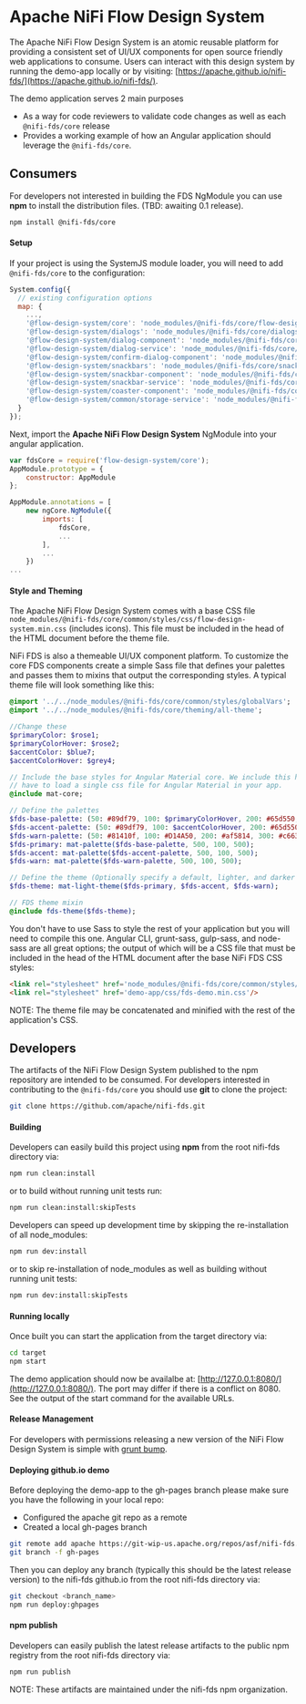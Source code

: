 # Apache NiFi Flow Design System

The Apache NiFi Flow Design System is an atomic reusable platform for providing a consistent set of UI/UX components for open source friendly web applications to consume. Users can interact with this design system by running the demo-app locally or by visiting: [https://apache.github.io/nifi-fds/](https://apache.github.io/nifi-fds/).

The demo application serves 2 main purposes
* As a way for code reviewers to validate code changes as well as each `@nifi-fds/core` release 
* Provides a working example of how an Angular application should leverage the `@nifi-fds/core`.

## Consumers

For developers not interested in building the FDS NgModule you can use **npm** to install the distribution files. (TBD: awaiting 0.1 release).

```bash
npm install @nifi-fds/core
```

#### Setup

If your project is using the SystemJS module loader, you will need to add `@nifi-fds/core` to the configuration:

```javascript
System.config({
  // existing configuration options
  map: {
    ...,
    '@flow-design-system/core': 'node_modules/@nifi-fds/core/flow-design-system.module.js',
    '@flow-design-system/dialogs': 'node_modules/@nifi-fds/core/dialogs/fds-dialogs.module.js',
    '@flow-design-system/dialog-component': 'node_modules/@nifi-fds/core/dialogs/fds-dialog.component.js',
    '@flow-design-system/dialog-service': 'node_modules/@nifi-fds/core/dialogs/services/dialog.service.js',
    '@flow-design-system/confirm-dialog-component': 'node_modules/@nifi-fds/core/dialogs/confirm-dialog/confirm-dialog.component.js',
    '@flow-design-system/snackbars': 'node_modules/@nifi-fds/core/snackbars/fds-snackbars.module.js',
    '@flow-design-system/snackbar-component': 'node_modules/@nifi-fds/core/snackbars/fds-snackbar.component.js',
    '@flow-design-system/snackbar-service': 'node_modules/@nifi-fds/core/snackbars/services/snackbar.service.js',
    '@flow-design-system/coaster-component': 'node_modules/@nifi-fds/core/snackbars/coaster/coaster.component.js',
    '@flow-design-system/common/storage-service': 'node_modules/@nifi-fds/core/common/services/fds-storage.service.js'
  }
});
```

Next, import the **Apache NiFi Flow Design System** NgModule into your angular application. 

```javascript
var fdsCore = require('flow-design-system/core');
AppModule.prototype = {
    constructor: AppModule
};

AppModule.annotations = [
    new ngCore.NgModule({
        imports: [
            fdsCore,
            ...
        ],
        ...
    })
...
```

#### Style and Theming
The Apache NiFi Flow Design System comes with a base CSS file `node_modules/@nifi-fds/core/common/styles/css/flow-design-system.min.css` (includes icons). This file must be included in the head of the HTML document before the theme file.


NiFi FDS is also a themeable UI/UX component platform. To customize the core FDS components create a simple Sass file that defines your palettes and passes them to mixins that output the corresponding styles. A typical theme file will look something like this:

```sass
@import '../../node_modules/@nifi-fds/core/common/styles/globalVars';
@import '../../node_modules/@nifi-fds/core/theming/all-theme';

//Change these
$primaryColor: $rose1;
$primaryColorHover: $rose2;
$accentColor: $blue7;
$accentColorHover: $grey4;

// Include the base styles for Angular Material core. We include this here so that you only
// have to load a single css file for Angular Material in your app.
@include mat-core;

// Define the palettes
$fds-base-palette: (50: #89df79, 100: $primaryColorHover, 200: #65d550, 300: #53d03b, 400: #46c32f, 500: $primaryColor, 600: $primaryColor, 700: #89df79, 800: #29701b, 900: #215c16, A100: #9be48d, A200: #ade9a2, A400: #bfedb6, A700: #1a4711, contrast: (50: $black-87-opacity, 100: $black-87-opacity, 200: $black-87-opacity, 300: white, 400: white, 500: $white-87-opacity, 600: $white-87-opacity, 700: $white-87-opacity, 800: $white-87-opacity, 900: $white-87-opacity, A100: $black-87-opacity, A200: white, A400: white, A700: $white-87-opacity));
$fds-accent-palette: (50: #89df79, 100: $accentColorHover, 200: #65d550, 300: #53d03b, 400: #46c32f, 500: $accentColor, 600: $accentColor, 700: #89df79, 800: #29701b, 900: #215c16, A100: #9be48d, A200: #ade9a2, A400: #bfedb6, A700: #1a4711, contrast: (50: $black-87-opacity, 100: $black-87-opacity, 200: $black-87-opacity, 300: white, 400: white, 500: $white-87-opacity, 600: $white-87-opacity, 700: $white-87-opacity, 800: $white-87-opacity, 900: $white-87-opacity, A100: $black-87-opacity, A200: white, A400: white, A700: $white-87-opacity));
$fds-warn-palette: (50: #81410f, 100: #D14A50, 200: #af5814, 300: #c66317, 400: #dd6f19, 500: $warnColor, 600: $warnColor, 700: #eea66e, 800: #f1b485, 900: #f4c29b, A100: #ec9857, A200: #89df79, A400: #89df79, A700: #f6d0b2, contrast: (50: $black-87-opacity, 100: $black-87-opacity, 200: $black-87-opacity, 300: white, 400: white, 500: $white-87-opacity, 600: $white-87-opacity, 700: $white-87-opacity, 800: $white-87-opacity, 900: $white-87-opacity, A100: $black-87-opacity, A200: white, A400: white, A700: $white-87-opacity));
$fds-primary: mat-palette($fds-base-palette, 500, 100, 500);
$fds-accent: mat-palette($fds-accent-palette, 500, 100, 500);
$fds-warn: mat-palette($fds-warn-palette, 500, 100, 500);

// Define the theme (Optionally specify a default, lighter, and darker hue.)
$fds-theme: mat-light-theme($fds-primary, $fds-accent, $fds-warn);

// FDS theme mixin
@include fds-theme($fds-theme);
```

You don't have to use Sass to style the rest of your application but you will need to compile this one. Angular CLI, grunt-sass, gulp-sass, and node-sass are all great options; the output of which will be a CSS file that must be included in the head of the HTML document after the base NiFi FDS CSS styles:

```html
<link rel="stylesheet" href='node_modules/@nifi-fds/core/common/styles/css/flow-design-system.min.css'/>
<link rel="stylesheet" href='demo-app/css/fds-demo.min.css'/>
```

NOTE: The theme file may be concatenated and minified with the rest of the application's CSS.

## Developers
The artifacts of the NiFi Flow Design System published to the npm repository are intended to be consumed. For developers interested in contributing to the `@nifi-fds/core` you should use **git** to clone the project:

```bash
git clone https://github.com/apache/nifi-fds.git
```

#### Building

Developers can easily build this project using **npm** from the root nifi-fds directory via:

```bash
npm run clean:install
```

or to build without running unit tests run:

```bash
npm run clean:install:skipTests
```

Developers can speed up development time by skipping the re-installation of all node_modules:

```bash
npm run dev:install
```

or to skip re-installation of node_modules as well as building without running unit tests:

```bash
npm run dev:install:skipTests
```

#### Running locally

Once built you can start the application from the target directory via:

```bash
cd target
npm start
```

The demo application should now be availalbe at: [http://127.0.0.1:8080/](http://127.0.0.1:8080/). The port may differ if there is a conflict on 8080. See the output of the start command for the available URLs.

#### Release Management

For developers with permissions releasing a new version of the NiFi Flow Design System is simple with [grunt bump](https://github.com/vojtajina/grunt-bump).

#### Deploying github.io demo

Before deploying the demo-app to the gh-pages branch please make sure you have the following in your local repo:
 
* Configured the apache git repo as a remote
* Created a local gh-pages branch

```bash
git remote add apache https://git-wip-us.apache.org/repos/asf/nifi-fds.git
git branch -f gh-pages
``` 

Then you can deploy any branch (typically this should be the latest release version) to the nifi-fds github.io from the root nifi-fds directory via:

```bash
git checkout <branch_name>
npm run deploy:ghpages
```

#### npm publish
Developers can easily publish the latest release artifacts to the public npm registry from the root nifi-fds directory via:

```bash
npm run publish
```
NOTE: These artifacts are maintained under the nifi-fds npm organization.
